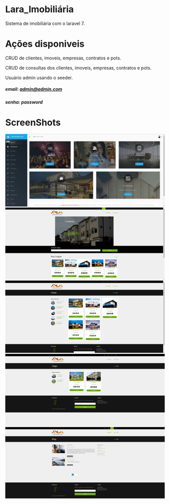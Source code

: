 # Lara_Imobiliária
 Sistema de imobiliária com o laravel 7.
 
 # Ações disponiveis
CRUD de clientes, imoveis, empresas, contratos e pots.

CRUD de consultas dos clientes, imoveis, empresas, contratos e pots.

Usuário admin usando o seeder.

##### email: admin@admin.com
##### senha: password

# ScreenShots

![painel administrativo](https://github.com/DCO20/lara_imobiliaria/blob/master/painel%20administrativo.png)
![home](https://github.com/DCO20/lara_imobiliaria/blob/master/home.png)
![vendas](https://github.com/DCO20/lara_imobiliaria/blob/master/vendas.png)
![alugar](https://github.com/DCO20/lara_imobiliaria/blob/master/alugar.png)
![blog](https://github.com/DCO20/lara_imobiliaria/blob/master/blog.png)
